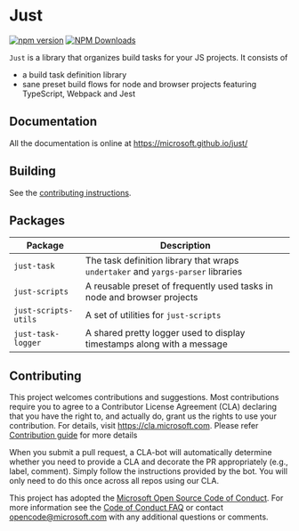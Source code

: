 # Just

[![npm version](https://badge.fury.io/js/just-task.svg)](https://badge.fury.io/js/just-task)
[![NPM Downloads](https://img.shields.io/npm/dm/just-task.svg?style=flat)](https://www.npmjs.com/package/just-task)

`Just` is a library that organizes build tasks for your JS projects. It consists of

- a build task definition library
- sane preset build flows for node and browser projects featuring TypeScript, Webpack and Jest

## Documentation

All the documentation is online at https://microsoft.github.io/just/

## Building

See the [contributing instructions](./.github/CONTRIBUTING.md).

## Packages

| Package              | Description                                                                      |
| -------------------- | -------------------------------------------------------------------------------- |
| `just-task`          | The task definition library that wraps `undertaker` and `yargs-parser` libraries |
| `just-scripts`       | A reusable preset of frequently used tasks in node and browser projects          |
| `just-scripts-utils` | A set of utilities for `just-scripts`                                            |
| `just-task-logger`   | A shared pretty logger used to display timestamps along with a message           |

## Contributing

This project welcomes contributions and suggestions. Most contributions require you to agree to a Contributor License Agreement (CLA) declaring that you have the right to, and actually do, grant us the rights to use your contribution. For details, visit https://cla.microsoft.com. Please refer [Contribution guide](https://github.com/microsoft/just/.github/CONTRIBUTING.md) for more details

When you submit a pull request, a CLA-bot will automatically determine whether you need to provide a CLA and decorate the PR appropriately (e.g., label, comment). Simply follow the instructions provided by the bot. You will only need to do this once across all repos using our CLA.

This project has adopted the [Microsoft Open Source Code of Conduct](https://opensource.microsoft.com/codeofconduct/). For more information see the [Code of Conduct FAQ](https://opensource.microsoft.com/codeofconduct/faq/) or contact [opencode@microsoft.com](mailto:opencode@microsoft.com) with any additional questions or comments.
